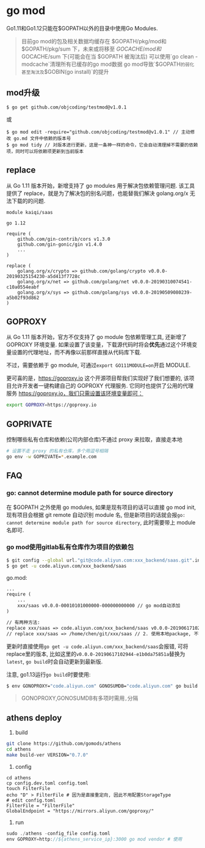 # go mod
Go1.11和Go1.12只能在$GOPATH以外的目录中使用Go Modules.

> 目前go mod的包及相关数据均缓存在 $GOPATH/pkg/mod和 $GOPATH/pkg/sum 下，未来或将移至 $GOCACHE/mod 和$GOCACHE/sum 下(可能会在当 $GOPATH 被淘汰后)
> 可以使用`go clean -modcache`清理所有已缓存的go mod数据
> go mod导致`$GOPATH`的弱化甚至淘汰及`$GOBIN(go install)`的提升

## mod升级
```
$ go get github.com/objcoding/testmod@v1.0.1
```
或
```
$ go mod edit -require="github.com/objcoding/testmod@v1.0.1" // 主动修改 go.md 文件中依赖的版本号
$ go mod tidy // 对版本进行更新，这是一条神一样的命令，它会自动清理掉不需要的依赖项，同时可以将依赖项更新到当前版本
```

## replace
从 Go 1.11 版本开始，新增支持了 go modules 用于解决包依赖管理问题. 该工具提供了 replace，就是为了解决包的别名问题，也能替我们解决 golang.org/x 无法下载的的问题.

```
module kaiqi/saas

go 1.12

require (
	github.com/gin-contrib/cors v1.3.0
	github.com/gin-gonic/gin v1.4.0
    ...
)

replace (
	golang.org/x/crypto => github.com/golang/crypto v0.0.0-20190325154230-a5d413f7728c
	golang.org/x/net => github.com/golang/net v0.0.0-20190310074541-c10a0554eabf
	golang.org/x/sys => github.com/golang/sys v0.0.0-20190509080239-a5b02f93d862
)
```

## GOPROXY
从 Go 1.11 版本开始，官方不仅支持了 go module 包依赖管理工具, 还新增了 GOPROXY 环境变量. 如果设置了该变量，下载源代码时将会**优先**通过这个环境变量设置的代理地址，而不再像以前那样直接从代码库下载.

不过，需要依赖于 go module, 可通过`export GO111MODULE=on`开启 MODULE.

更可喜的是，https://goproxy.io 这个开源项目帮我们实现好了我们想要的, 该项目允许开发者一键构建自己的 GOPROXY 代理服务. 它同时也提供了公用的代理服务 https://goproxy.io，我们只需设置该环境变量即可：
```sh
export GOPROXY=https://goproxy.io
```

## GOPRIVATE
控制哪些私有仓库和依赖(公司内部仓库)不通过 proxy 来拉取，直接走本地

```sh
# 设置不走 proxy 的私有仓库，多个用逗号相隔
go env -w GOPRIVATE=*.example.com
```

## FAQ
### go: cannot determine module path for source directory
在 $GOPATH 之外使用 go modules, 如果是现有项目的话可以直接 go mod init, 现有项目会根据 git remote 自动识别 module 名, 但是新项目的话就会报`go: cannot determine module path for source directory`, 此时需要带上 module 名即可.

### go mod使用gitlab私有仓库作为项目的依赖包
```sh
$ git config --global url."git@code.aliyun.com:xxx_backend/saas.git".insteadOf "https://code.aliyun.com/xxx_backend/saas.git"
$ go get -u code.aliyun.com/xxx_backend/saas
```

go.mod:
```txt
...
require (
	...
	xxx/saas v0.0.0-00010101000000-000000000000 // go mod自动添加
)

// 有两种方法:
replace xxx/saas => code.aliyun.com/xxx_backend/saas v0.0.0-20190617102944-e1b0da75851a // 1. 使用私有仓库, 推荐
// replace xxx/saas => /home/chen/git/xxx/saas // 2. 使用本地package, 不推荐
```

更新时直接使用`go get -u code.aliyun.com/xxx_backend/saas`会报错, 可将replace里的版本, 比如这里的`v0.0.0-20190617102944-e1b0da75851a`替换为`latest`, `go build`时会自动更新到最新版.

注意, go1.13运行`go build`时要使用:
```bash
$ env GONOPROXY="code.aliyun.com" GONOSUMDB="code.aliyun.com" go build
```

> GONOPROXY,GONOSUMDB有多项时需用`,`分隔

## athens deploy
1. build
```sh
git clone https://github.com/gomods/athens
cd athens
make build-ver VERSION="0.7.0"
```

1. config
```
cd athens
cp config.dev.toml config.toml
touch FilterFile
echo "D" > FilterFile # 因为是直接重定向, 因此不用配置StorageType
# edit config.toml
FilterFile = "FilterFile"
GlobalEndpoint = "https://mirrors.aliyun.com/goproxy/"
```

1. run
```go
sudo ./athens -config_file config.toml
env GOPROXY=http://${athens_service_ip}:3000 go mod vendor # 使用
```